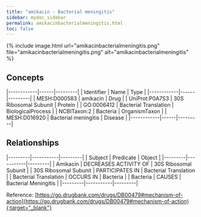 ```yaml
---
title: "amikacin - Bacterial meningitis"
sidebar: mydoc_sidebar
permalink: amikacinbacterialmeningitis.html
toc: false 
---
```


{% include image.html url="amikacinbacterialmeningitis.png" file="amikacinbacterialmeningitis.png" alt="amikacinbacterialmeningitis" %}

## Concepts

|------------|------|---------|
| Identifier | Name | Type    |
|------------|------|---------|
| MESH:D000583 | amikacin | Drug |
| UniProt:P0A7S3 | 30S Ribosomal Subunit | Protein |
| GO:0006412 | Bacterial Translation | BiologicalProcess |
| NCBITaxon:2 | Bacteria | OrganismTaxon |
| MESH:D016920 | Bacterial meningitis | Disease |
|------------|------|---------|

## Relationships

|---------|-----------|---------|
| Subject | Predicate | Object  |
|---------|-----------|---------|
| Amikacin | DECREASES ACTIVITY OF | 30S Ribosomal Subunit |
| 30S Ribosomal Subunit | PARTICIPATES IN | Bacterial Translation |
| Bacterial Translation | OCCURS IN | Bacteria |
| Bacteria | CAUSES | Bacterial Meningitis |
|---------|-----------|---------|

Reference: [https://go.drugbank.com/drugs/DB00479#mechanism-of-action](https://go.drugbank.com/drugs/DB00479#mechanism-of-action){:target="_blank"}